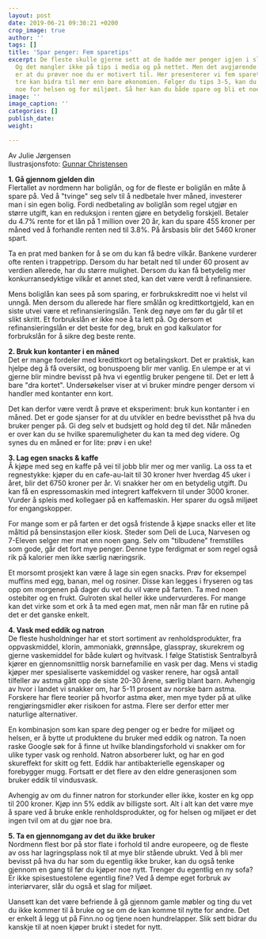 ```yaml
---
layout: post
date: 2019-06-21 09:38:21 +0200
crop_image: true
author: ''
tags: []
title: 'Spar penger: Fem sparetips'
excerpt: De fleste skulle gjerne sett at de hadde mer penger igjen i slutten av måneden.
  Og det mangler ikke på tips i media og på nettet. Men det avgjørende for å lykkes
  er at du prøver noe du er motivert til. Her presenterer vi fem sparetips, hvorav
  tre kan bidra til mer enn bare økonomien. Følger du tips 3-5, kan du også gjøre
  noe for helsen og for miljøet. Så her kan du både spare og bli et noe bedre menneske.
image: ''
image_caption: ''
categories: []
publish_date: 
weight: 

---
```

Av Julie Jørgensen  
llustrasjonsfoto: [Gunnar Christensen](http://www.helping.no/gunnar.htm)

**1. Gå gjennom gjelden din**  
Flertallet av nordmenn har boliglån, og for de fleste er boliglån en måte å spare på. Ved å "tvinge" seg selv til å nedbetale hver måned, investerer man i sin egen bolig. Fordi nedbetaling av boliglån som regel utgjør en større utgift, kan en reduksjon i renten gjøre en betydelig forskjell. Betaler du 4.7% rente for et lån på 1 million over 20 år, kan du spare 455 kroner per måned ved å forhandle renten ned til 3.8%. På årsbasis blir det 5460 kroner spart.

Ta en prat med banken for å se om du kan få bedre vilkår. Bankene vurderer ofte renten i trappetripp. Dersom du har betalt ned til under 60 prosent av verdien allerede, har du større mulighet. Dersom du kan få betydelig mer konkurransedyktige vilkår et annet sted, kan det være verdt å refinansiere.

Mens boliglån kan sees på som sparing, er forbrukskreditt noe vi helst vil unngå. Men dersom du allerede har flere smålån og kredittkortgjeld, kan en siste utvei være et refinansieringslån. Tenk deg nøye om før du går til et slikt skritt. Et forbrukslån er ikke noe å ta lett på. Og dersom et refinansieringslån er det beste for deg, bruk en god kalkulator for forbrukslån for å sikre deg beste rente.

**2. Bruk kun kontanter i en måned**  
Det er mange fordeler med kredittkort og betalingskort. Det er praktisk, kan hjelpe deg å få oversikt, og bonuspoeng blir mer vanlig. En ulempe er at vi gjerne blir mindre bevisst på hva vi egentlig bruker pengene til. Det er lett å bare "dra kortet". Undersøkelser viser at vi bruker mindre penger dersom vi handler med kontanter enn kort.

Det kan derfor være verdt å prøve et eksperiment: bruk kun kontanter i en måned. Det er gode sjanser for at du utvikler en bedre bevissthet på hva du bruker penger på. Gi deg selv et budsjett og hold deg til det. Når måneden er over kan du se hvilke sparemuligheter du kan ta med deg videre. Og synes du en måned er for lite: prøv i en uke!

**3. Lag egen snacks & kaffe**  
Å kjøpe med seg en kaffe på vei til jobb blir mer og mer vanlig. La oss ta et regnestykke: kjøper du en cafe-au-lait til 30 kroner hver hverdag 45 uker i året, blir det 6750 kroner per år. Vi snakker her om en betydelig utgift. Du kan få en espressomaskin med integrert kaffekvern til under 3000 kroner. Vurder å spleis med kollegaer på en kaffemaskin. Her sparer du også miljøet for engangskopper.

For mange som er på farten er det også fristende å kjøpe snacks eller et lite måltid på bensinstasjon eller kiosk. Steder som Deli de Luca, Narvesen og 7-Eleven selger mer mat enn noen gang. Selv om "tilbudene" fremstilles som gode, går det fort mye penger. Denne type ferdigmat er som regel også rik på kalorier men ikke særlig næringsrik.

Et morsomt prosjekt kan være å lage sin egen snacks. Prøv for eksempel muffins med egg, banan, mel og rosiner. Disse kan legges i fryseren og tas opp om morgenen på dager du vet du vil være på farten. Ta med noen ostebiter og en frukt. Gulroten skal heller ikke undervurderes. For mange kan det virke som et ork å ta med egen mat, men når man får en rutine på det er det ganske enkelt.

**4. Vask med eddik og natron**  
De fleste husholdninger har et stort sortiment av renholdsprodukter, fra oppvaskmiddel, klorin, ammoniakk, grønnsåpe, glasspray, skurekrem og gjerne vaskemiddel for både kulørt og hvitvask. I følge Statistisk Sentralbyrå kjører en gjennomsnittlig norsk barnefamilie en vask per dag. Mens vi stadig kjøper mer spesialiserte vaskemiddel og vasker renere, har også antall tilfeller av astma gått opp de siste 20-30 årene, særlig blant barn. Avhengig av hvor i landet vi snakker om, har 5-11 prosent av norske barn astma. Forskere har flere teorier på hvorfor astma øker, men mye tyder på at ulike rengjøringsmidler øker risikoen for astma. Flere ser derfor etter mer naturlige alternativer.

En kombinasjon som kan spare deg penger og er bedre for miljøet og helsen, er å bytte ut produktene du bruker med eddik og natron. Ta noen raske Google søk for å finne ut hvilke blandingsforhold vi snakker om for ulike typer vask og renhold. Natron absorberer lukt, og har en god skureffekt for skitt og fett. Eddik har antibakterielle egenskaper og forebygger mugg. Fortsatt er det flere av den eldre generasjonen som bruker eddik til vindusvask.

Avhengig av om du finner natron for storkunder eller ikke, koster en kg opp til 200 kroner. Kjøp inn 5% eddik av billigste sort. Alt i alt kan det være mye å spare ved å bruke enkle renholdsprodukter, og for helsen og miljøet er det ingen tvil om at du gjør noe bra.

**5. Ta en gjennomgang av det du ikke bruker**  
Nordmenn flest bor på stor flate i forhold til andre europeere, og de fleste av oss har lagringsplass nok til at mye blir stående ubrukt. Ved å bli mer bevisst på hva du har som du egentlig ikke bruker, kan du også tenke gjennom en gang til før du kjøper noe nytt. Trenger du egentlig en ny sofa? Er ikke spisestuestolene egentlig fine? Ved å dempe eget forbruk av interiørvarer, slår du også et slag for miljøet.

Uansett kan det være befriende å gå gjennom gamle møbler og ting du vet du ikke kommer til å bruke og se om de kan komme til nytte for andre. Det er enkelt å legg ut på Finn.no og tjene noen hundrelapper. Slik sett bidrar du kanskje til at noen kjøper brukt i stedet for nytt.